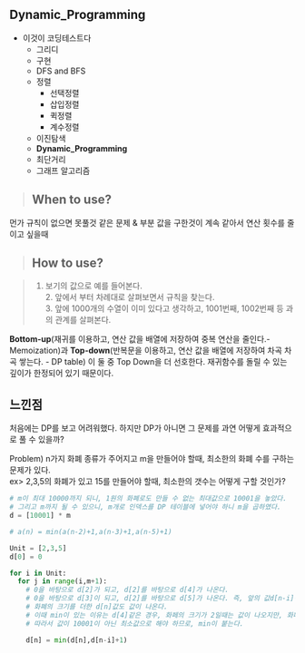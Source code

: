 ## Dynamic_Programming
   
* 이것이 코딩테스트다
  * 그리디
  * 구현
  * DFS and BFS
  * 정렬
    * 선택정렬
    * 삽입정렬
    * 퀵정렬
    * 계수정렬
  * 이진탐색
  * **Dynamic_Programming**
  * 최단거리
  * 그래프 알고리즘
   
>	## When to use?
   
먼가 규칙이 없으면 못풀것 같은 문제 & 부분 값을 구한것이 계속 같아서 연산 횟수를 줄이고 싶을때
   
>	## How to use?

>   1. 보기의 값으로 예를 들어본다.   
    2. 앞에서 부터 차례대로 살펴보면서 규칙을 찾는다.   
    3. 앞에 1000개의 수열이 이미 있다고 생각하고, 1001번째, 1002번째 등 과의 관계를 살펴본다.   

**Bottom-up**(재귀를 이용하고, 연산 값을 배열에 저장하여 중복 연산을 줄인다.- Memoization)과 
**Top-down**(반복문을 이용하고, 연산 값을 배열에 저장하여 차곡 차곡 쌓는다. - DP table)
이 둘 중 Top Down을 더 선호한다. 재귀함수를 돌릴 수 있는 깊이가 한정되어 있기 때문이다.    
   

## 느낀점

처음에는 DP를 보고 어려워했다. 하지만 DP가 아니면 그 문제를 과연 어떻게 효과적으로 풀 수 있을까?

Problem) n가지 화폐 종류가 주어지고 m을 만들어야 할때, 최소한의 화폐 수를 구하는 문제가 있다.   
ex> 2,3,5의 화폐가 있고 15를 만들어야 할때, 최소한의 갯수는 어떻게 구할 것인가?

```python
# m이 최대 10000까지 되니, 1원의 화폐로도 만들 수 없는 최대값으로 10001을 놓았다.
# 그리고 m까지 될 수 있으니, m개로 인덱스를 DP 테이블에 넣어야 하니 m을 곱하였다.
d = [10001] * m

# a(n) = min(a(n-2)+1,a(n-3)+1,a(n-5)+1)

Unit = [2,3,5]
d[0] = 0

for i in Unit:
  for j in range(i,m+1):
    # 0을 바탕으로 d[2]가 되고, d[2]를 바탕으로 d[4]가 나온다.
    # 0을 바탕으로 d[3]이 되고, d[2]를 바탕으로 d[5]가 나온다. 즉, 앞의 값d[n-i]이 10001이 아니면, 
    # 화폐의 크기를 더한 d[n]값도 값이 나온다.
    # 이때 min이 있는 이유는 d[4]같은 경우, 화페의 크기가 2일때는 값이 나오지만, 화페의 크기가 3일때는 나오지 않는다.
    # 따라서 값이 10001이 아닌 최소값으로 해야 하므로, min이 붙는다.

    d[n] = min(d[n],d[n-i]+1)

```